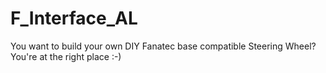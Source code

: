 # F_Interface_AL
You want to build your own DIY Fanatec base compatible Steering Wheel? You're at the right place :-)
